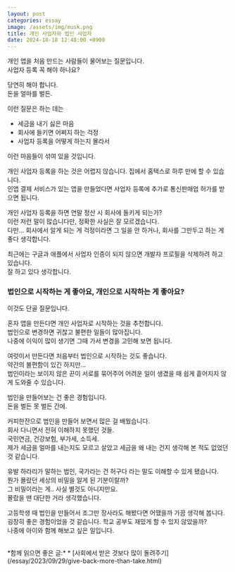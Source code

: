 ```yaml
---
layout: post
categories: essay
image: /assets/img/musk.png
title: 개인 사업자와 법인 사업자
date: 2024-10-18 12:48:00 +0900
---
```


개인 앱을 처음 만드는 사람들이 물어보는 질문입니다.  
사업자 등록 꼭 해야 하나요?

당연히 해야 합니다.  
돈을 얼마를 벌든.

이런 질문은 하는 데는

* 세금을 내기 싫은 마음  
* 회사에 들키면 어쩌지 하는 걱정  
* 사업자 등록을 어떻게 하는지 몰라서

이런 마음들이 섞여 있을 것입니다.

개인 사업자 등록을 하는 것은 어렵지 않습니다. 집에서 홈택스로 하루 만에 할 수 있습니다.    
인앱 결제 서비스가 있는 앱을 만들었다면 사업자 등록에 추가로 통신판매업 허가를 받으면 됩니다.  

개인 사업자 등록을 하면 연말 정산 시 회사에 들키게 되는가?  
이런 저런 말이 많습니다만, 정확한 사실은 잘 모르겠습니다.  
다만... 회사에서 알게 되는 게 걱정이라면 그 일을 안 하거나, 회사를 그만두고 하는 게 좋다 생각합니다.

최근에는 구글과 애플에서 사업자 인증이 되지 않으면 개발자 프로필을 삭제하려 하고 있습니다.  
잘 하고 있다 생각합니다.

### 법인으로 시작하는 게 좋아요, 개인으로 시작하는 게 좋아요?
이것도 단골 질문입니다.

혼자 앱을 만든다면 개인 사업자로 시작하는 것을 추천합니다.  
법인으로 변경하면 귀찮고 불편한 일들이 많아집니다.  
나중에 이익이 많이 생기면 그때 가서 변경을 고민해 보면 됩니다.

여럿이서 만든다면 처음부터 법인으로 시작하는 것도 좋습니다.  
약간의 불편함이 있긴 하지만...  
법인이라는 보이지 않은 끈이 서로를 묶어주어 어려운 일이 생겼을 때 쉽게 흩어지지 않게 도와줄 수 있습니다.

법인을 만들어보는 건 좋은 경험입니다.  
돈을 벌든 못 벌든 간에.

커피한잔으로 법인을 만들어 보면서 많은 걸 배웠습니다.  
회사 다니면서 전혀 이해하지 못했던 것들.  
국민연금, 건강보험, 부가세, 소득세.  
제가 세금을 얼마를 내는지도 모르고 살았고 세금을 왜 내는 건지 생각해 본 적도 없었던 것 같습니다.

유발 하라리가 말하는 법인, 국가라는 건 허구다 라는 말도 이해할 수 있게 됐습니다.  
뭔가 몰랐던 세상의 비밀을 알게 된 기분이랄까?  
그 비밀이라는 게.. 사실 별것도 아니지만요.  
몰랐을 땐 대단한 거라 생각했습니다.

고등학생 때 법인을 만들어서 조그만 장사라도 해봤다면 어땠을까 가끔 생각해 봅니다.  
굉장히 좋은 경험이었을 것 같습니다. 학교 공부도 재밌게 할 수 있지 않았을까?  
나중에 아이와 함께 해보고 싶은 일입니다.

<br>
*함께 읽으면 좋은 글:*
* [사회에서 받은 것보다 많이 돌려주기](/essay/2023/09/29/give-back-more-than-take.html)